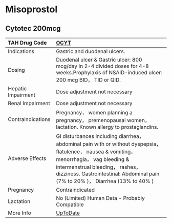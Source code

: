 # Misoprostol

## Cytotec 200mcg

| TAH Drug Code      | [OCYT](https://www.tahsda.org.tw/drugs/hissearch.php?drug_code=OCYT)                                                                                                                                                                                               |
|:-------------------|:-------------------------------------------------------------------------------------------------------------------------------------------------------------------------------------------------------------------------------------------------------------------|
| Indications        | Gastric and duodenal ulcers.                                                                                                                                                                                                                                       |
| Dosing             | Duodenal ulcer & Gastric ulcer: 800 mcg/day in 2-4 divided doses for 4-8 weeks.Prophylaxis of NSAID-induced ulcer: 200 mcg BID， TID or QID.                                                                                                                       |
| Hepatic Impairment | Dose adjustment not necessary                                                                                                                                                                                                                                      |
| Renal Impairment   | Dose adjustment not necessary                                                                                                                                                                                                                                      |
| Contraindications  | Pregnancy， women planning a pregnancy， premenopausal women， lactation. Known allergy to prostaglandins.                                                                                                                                                         |
| Adverse Effects    | GI disturbances including diarrhea， abdominal pain with or without dyspepsia， flatulence， nausea & vomiting， menorrhagia， vag bleeding & intermenstrual bleeding， rashes， dizziness. Gastrointestinal: Abdominal pain (7% to 20% )， Diarrhea (13% to 40% ) |
| Pregnancy          | Contraindicated                                                                                                                                                                                                                                                    |
| Lactation          | No (Limited) Human Data - Probably Compatible                                                                                                                                                                                                                      |
| More Info          | [UpToDate](https://www.uptodate.com/contents/misoprostol-drug-information)                                                                                                                                                                                         |

